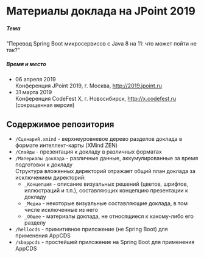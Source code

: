 # Материалы доклада на JPoint 2019
##### Тема
"Перевод Spring Boot микросервисов с Java 8 на 11: что может пойти
не так?" 
##### Время и место
* 06 апреля 2019  
  Конференция JPoint 2019, г. Москва, http://2019.jpoint.ru
* 31 марта 2019  
  Конференция CodeFest X, г. Новосибирск, http://x.codefest.ru  
  (сокращенная версия)
  
## Содержимое репозитория
* `/Сценарий.xmind` - верхнеуровневое дерево разделов доклада в формате интеллект-карты (XMind ZEN)
* `/Слайды` - презентация к докладу в различных форматах
* `/Материалы доклада` - различные данные, аккумулированные за время подготовки к докладу  
  Структура вложенных директорий отражает общий план доклада за исключением директорий:
  * `_Концепция` - описание визуальных решений (цветов, шрифтов, иллюстраций и т.п.), составляющих концепцию 
  презентации к докладу
  * `_Медиа` - некоторые визуальные составляющие доклада, в том числе исключенные из него
  * `_Общее` - материалы доклада, не относящиеся к какому-либо его разделу
* `/hellocds` - примитивное приложение (не Spring Boot) для применения AppCDS
* `/sbappcds` - простейшей приложение на Spring Boot для применения AppCDS
    

